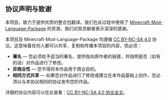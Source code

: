 ## 协议声明与致谢

本项目，致力于提供优质的整合包翻译。我们在此过程中使用了 [Minecraft-Mod-Language-Package](https://github.com/CFPAOrg/Minecraft-Mod-Language-Package) 的资源，我们对其贡献者表示深深的感谢。

本项目及 Minecraft-Mod-Language-Package 均遵循 [CC BY-NC-SA 4.0](https://creativecommons.org/licenses/by-nc-sa/4.0/) 协议。这意味着任何人都可以共享、复制和传播本项目的内容，但必须：

- **署名** — 您必须给予适当的署名，提供指向原作者的链接，并指明是否（如有的话）对作品进行了修改。
- **非商业性** — 您不得将本作品用于商业目的。
- **相同方式共享** — 如果您对作品进行了修改或建立在本作品基础上创作，您必须以与本协议相同的协议发布您的作品。

详细的协议内容可以在此查看：[CC BY-NC-SA 4.0 协议全文](LICENSE)。
